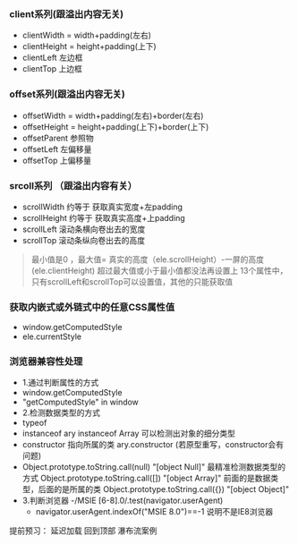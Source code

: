 ### client系列(跟溢出内容无关)
- clientWidth = width+padding(左右)
- clientHeight = height+padding(上下)
- clientLeft 左边框
- clientTop 上边框

### offset系列(跟溢出内容无关)
- offsetWidth = width+padding(左右)+border(左右)
- offsetHeight = height+padding(上下)+border(上下)
- offsetParent 参照物
- offsetLeft 左偏移量
- offsetTop  上偏移量

### srcoll系列 （跟溢出内容有关）
- scrollWidth   约等于  获取真实宽度+左padding
- scrollHeight  约等于  获取真实高度+上padding
- scrollLeft 滚动条横向卷出去的宽度
- scrollTop 滚动条纵向卷出去的高度
 >最小值是0 ，最大值= 真实的高度（ele.scrollHeight）-一屏的高度(ele.clientHeight)
 > 超过最大值或小于最小值都没法再设置上
> 13个属性中，只有scrollLeft和scrollTop可以设置值，其他的只能获取值

### 获取内嵌式或外链式中的任意CSS属性值
- window.getComputedStyle
- ele.currentStyle

### 浏览器兼容性处理
- 1.通过判断属性的方式
 - window.getComputedStyle
 - "getComputedStyle" in window
- 2.检测数据类型的方式
 - typeof
 - instanceof    ary instanceof Array  可以检测出对象的细分类型
 - constructor 指向所属的类  ary.constructor (若原型重写，constructor会有问题)
 - Object.prototype.toString.call(null) "[object Null]" 最精准检测数据类型的方式
   Object.prototype.toString.call([]) "[object Array]"  前面的是数据类型，后面的是所属的类
   Object.prototype.toString.call({}) "[object Object]"
- 3.判断浏览器
  -/MSIE [6-8]\.0/.test(navigator.userAgent)
  - navigator.userAgent.indexOf("MSIE 8.0")==-1 说明不是IE8浏览器
 
提前预习：
延迟加载
回到顶部
瀑布流案例
